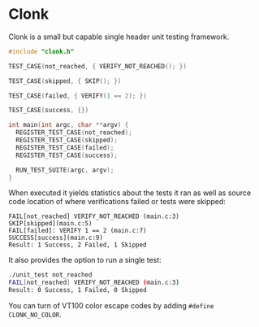 # Clonk

Clonk is a small but capable single header unit testing framework.

```c
#include "clonk.h"

TEST_CASE(not_reached, { VERIFY_NOT_REACHED(); })

TEST_CASE(skipped, { SKIP(); })

TEST_CASE(failed, { VERIFY(1 == 2); })

TEST_CASE(success, {})

int main(int argc, char **argv) {
  REGISTER_TEST_CASE(not_reached);
  REGISTER_TEST_CASE(skipped);
  REGISTER_TEST_CASE(failed);
  REGISTER_TEST_CASE(success);

  RUN_TEST_SUITE(argc, argv);
}
```

When executed it yields statistics about the tests it ran as well as source code location
of where verifications failed or tests were skipped:

```
FAIL[not_reached] VERIFY_NOT_REACHED (main.c:3)
SKIP[skipped](main.c:5)
FAIL[failed]: VERIFY 1 == 2 (main.c:7)
SUCCESS[success](main.c:9)
Result: 1 Success, 2 Failed, 1 Skipped
```

It also provides the option to run a single test:
```bash
./unit_test not_reached
FAIL[not_reached] VERIFY_NOT_REACHED (main.c:3)
Result: 0 Success, 1 Failed, 0 Skipped
```

You can turn of VT100 color escape codes by adding `#define CLONK_NO_COLOR`.